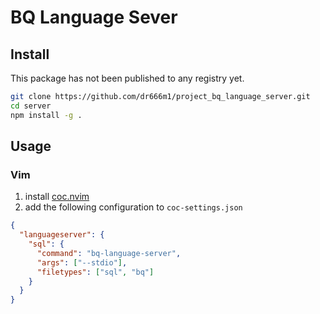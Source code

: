 # BQ Language Sever
## Install
This package has not been published to any registry yet.

```bash
git clone https://github.com/dr666m1/project_bq_language_server.git
cd server
npm install -g .
```

## Usage
### Vim
1. install [coc.nvim](https://github.com/neoclide/coc.nvim)
2. add the following configuration to `coc-settings.json`

```json
{
  "languageserver": {
    "sql": {
      "command": "bq-language-server",
      "args": ["--stdio"],
      "filetypes": ["sql", "bq"]
    }
  }
}
```

